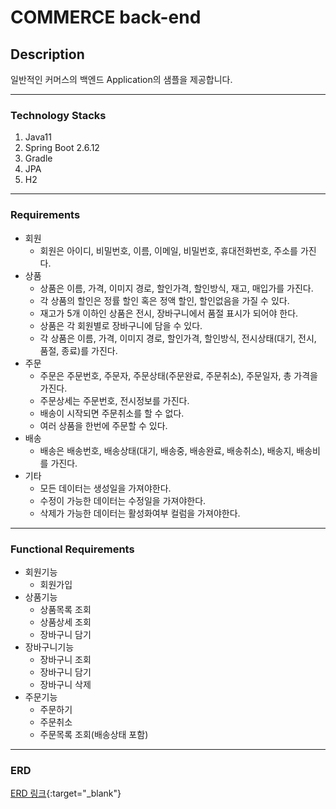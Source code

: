 # COMMERCE back-end

## Description
일반적인 커머스의 백엔드 Application의 샘플을 제공합니다.

----

### Technology Stacks
1. Java11
2. Spring Boot 2.6.12
3. Gradle
4. JPA
5. H2

---

### Requirements

- 회원
  - 회원은 아이디, 비밀번호, 이름, 이메일, 비밀번호, 휴대전화번호, 주소를 가진다.
- 상품
  - 상품은 이름, 가격, 이미지 경로, 할인가격, 할인방식, 재고, 매입가를 가진다.
  - 각 상품의 할인은 정률 할인 혹은 정액 할인, 할인없음을 가질 수 있다.
  - 재고가 5개 이하인 상품은 전시, 장바구니에서 품절 표시가 되어야 한다.
  - 상품은 각 회원별로 장바구니에 담을 수 있다.
  - 각 상품은 이름, 가격, 이미지 경로, 할인가격, 할인방식, 전시상태(대기, 전시, 품절, 종료)를 가진다.
- 주문
  - 주문은 주문번호, 주문자, 주문상태(주문완료, 주문취소), 주문일자, 총 가격을 가진다.
  - 주문상세는 주문번호, 전시정보를 가진다.
  - 배송이 시작되면 주문취소를 할 수 없다.
  - 여러 상품을 한번에 주문할 수 있다.
- 배송
  - 배송은 배송번호, 배송상태(대기, 배송중, 배송완료, 배송취소), 배송지, 배송비를 가진다.
- 기타
  - 모든 데이터는 생성일을 가져야한다.
  - 수정이 가능한 데이터는 수정일을 가져야한다.
  - 삭제가 가능한 데이터는 활성화여부 컬럼을 가져야한다.

---

### Functional Requirements

- 회원기능
  - 회원가입
- 상품기능
  - 상품목록 조회
  - 상품상세 조회
  - 장바구니 담기
- 장바구니기능
  - 장바구니 조회
  - 장바구니 담기
  - 장바구니 삭제
- 주문기능
  - 주문하기
  - 주문취소
  - 주문목록 조회(배송상태 포함)

---

### ERD
[ERD 링크](https://dbdiagram.io/d/6342ae8ff0018a1c5fc4fdc6){:target="_blank"}
